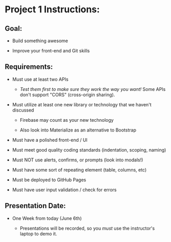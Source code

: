 # Project 1 Instructions:

## Goal:
  
  * Build something awesome

  * Improve your front-end and Git skills

## Requirements:

  * Must use at least two APIs

    * _Test them first to make sure they work the way you want!_ Some APIs don't support "CORS" (cross-origin sharing).

  * Must utilize at least one new library or technology that we haven't discussed

    * Firebase may count as your new technology

    * Also look into Materialize as an alternative to Bootstrap

  * Must have a polished front-end / UI

  * Must meet good quality coding standards (indentation, scoping, naming)

  * Must NOT use alerts, confirms, or prompts (look into modals!)

  * Must have some sort of repeating element (table, columns, etc)

  * Must be deployed to GitHub Pages

  * Must have user input validation / check for errors

## Presentation Date:

  * One Week from today (June 6th)

    * Presentations will be recorded, so you _must_ use the instructor's laptop to demo it.